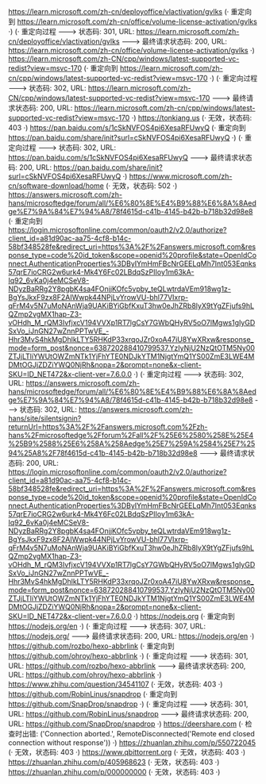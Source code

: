 https://learn.microsoft.com/zh-cn/deployoffice/vlactivation/gvlks (· 重定向到 https://learn.microsoft.com/zh-cn/office/volume-license-activation/gvlks ·)
(· 重定向过程 ---> 状态码: 301, URL: https://learn.microsoft.com/zh-cn/deployoffice/vlactivation/gvlks ---> 最终请求状态码: 200, URL: https://learn.microsoft.com/zh-cn/office/volume-license-activation/gvlks ·)
https://learn.microsoft.com/zh-CN/cpp/windows/latest-supported-vc-redist?view=msvc-170 (· 重定向到 https://learn.microsoft.com/zh-cn/cpp/windows/latest-supported-vc-redist?view=msvc-170 ·)
(· 重定向过程 ---> 状态码: 302, URL: https://learn.microsoft.com/zh-CN/cpp/windows/latest-supported-vc-redist?view=msvc-170 ---> 最终请求状态码: 200, URL: https://learn.microsoft.com/zh-cn/cpp/windows/latest-supported-vc-redist?view=msvc-170 ·)
https://tonkiang.us (· 无效，状态码: 403 ·)
https://pan.baidu.com/s/1cSkNVFOS4pi6XesaRFUwyQ (· 重定向到 https://pan.baidu.com/share/init?surl=cSkNVFOS4pi6XesaRFUwyQ ·)
(· 重定向过程 ---> 状态码: 302, URL: https://pan.baidu.com/s/1cSkNVFOS4pi6XesaRFUwyQ ---> 最终请求状态码: 200, URL: https://pan.baidu.com/share/init?surl=cSkNVFOS4pi6XesaRFUwyQ ·)
https://www.microsoft.com/zh-cn/software-download/home (· 无效，状态码: 502 ·)
https://answers.microsoft.com/zh-hans/microsoftedge/forum/all/%E6%80%8E%E4%B9%88%E6%8A%8Aedge%E7%9A%84%E7%94%A8/78f4615d-c41b-4145-b42b-b718b32d98e8 (· 重定向到 https://login.microsoftonline.com/common/oauth2/v2.0/authorize?client_id=a81d90ac-aa75-4cf8-b14c-58bf348528fe&redirect_uri=https%3A%2F%2Fanswers.microsoft.com&response_type=code%20id_token&scope=openid%20profile&state=OpenIdConnect.AuthenticationProperties%3DByIYmHmFBcNrGEELqMh7Int053Eqnks57qrE7ioCRG2w6urk4-Mk4Y6Fc02LBdqSzPIIoy1m63kA-Iq92_6vKa0j4eMCSeV8-NDyzBaRRg2Y8pgbK4sa4FOnjjKOfc5vpby_teQLwtrdaVEm918wg1z-BgYsJkxF9zx8F2AIWwpk44NPjLvYrowVU-bhl77VIxrp-qFrM4v5N7uMoNAnWja9UAKiBYiGbfKxuT3hw0eJhZRb8lyX9tYgZFjufs9hLQZmp2vgMX1hap-Z3-vOHdh_M_rQM3IvfjxcV194VVXp1RT7lgCsY7GWbQHyRV5oO7lMgws1gIyGDSxVo_iJnGN27wZnnPPTwVE_-Hhr3MvS4hkMgDhlkLTY5RHKdP33xrqoJZr0xoA47iU8YwXRxw&response_mode=form_post&nonce=638720288410799537.YzIyNjU2NzQtOTM5Ny00ZTJjLTliYWUtOWZmNTk1YjFhYTE0NDJkYTM1NjgtYmQ1YS00ZmE3LWE4MDMtOGJjZDZiYWQ0NjRh&nopa=2&prompt=none&x-client-SKU=ID_NET472&x-client-ver=7.6.0.0 ·)
(· 重定向过程 ---> 状态码: 302, URL: https://answers.microsoft.com/zh-hans/microsoftedge/forum/all/%E6%80%8E%E4%B9%88%E6%8A%8Aedge%E7%9A%84%E7%94%A8/78f4615d-c41b-4145-b42b-b718b32d98e8 ---> 状态码: 302, URL: https://answers.microsoft.com/zh-hans/site/silentsignin?returnUrl=https%3A%2F%2Fanswers.microsoft.com%2Fzh-hans%2Fmicrosoftedge%2Fforum%2Fall%2F%25E6%2580%258E%25E4%25B9%2588%25E6%258A%258Aedge%25E7%259A%2584%25E7%2594%25A8%2F78f4615d-c41b-4145-b42b-b718b32d98e8 ---> 最终请求状态码: 200, URL: https://login.microsoftonline.com/common/oauth2/v2.0/authorize?client_id=a81d90ac-aa75-4cf8-b14c-58bf348528fe&redirect_uri=https%3A%2F%2Fanswers.microsoft.com&response_type=code%20id_token&scope=openid%20profile&state=OpenIdConnect.AuthenticationProperties%3DByIYmHmFBcNrGEELqMh7Int053Eqnks57qrE7ioCRG2w6urk4-Mk4Y6Fc02LBdqSzPIIoy1m63kA-Iq92_6vKa0j4eMCSeV8-NDyzBaRRg2Y8pgbK4sa4FOnjjKOfc5vpby_teQLwtrdaVEm918wg1z-BgYsJkxF9zx8F2AIWwpk44NPjLvYrowVU-bhl77VIxrp-qFrM4v5N7uMoNAnWja9UAKiBYiGbfKxuT3hw0eJhZRb8lyX9tYgZFjufs9hLQZmp2vgMX1hap-Z3-vOHdh_M_rQM3IvfjxcV194VVXp1RT7lgCsY7GWbQHyRV5oO7lMgws1gIyGDSxVo_iJnGN27wZnnPPTwVE_-Hhr3MvS4hkMgDhlkLTY5RHKdP33xrqoJZr0xoA47iU8YwXRxw&response_mode=form_post&nonce=638720288410799537.YzIyNjU2NzQtOTM5Ny00ZTJjLTliYWUtOWZmNTk1YjFhYTE0NDJkYTM1NjgtYmQ1YS00ZmE3LWE4MDMtOGJjZDZiYWQ0NjRh&nopa=2&prompt=none&x-client-SKU=ID_NET472&x-client-ver=7.6.0.0 ·)
https://nodejs.org (· 重定向到 https://nodejs.org/en ·)
(· 重定向过程 ---> 状态码: 307, URL: https://nodejs.org/ ---> 最终请求状态码: 200, URL: https://nodejs.org/en ·)
https://github.com/rozbo/hexo-abbrlink (· 重定向到 https://github.com/ohroy/hexo-abbrlink ·)
(· 重定向过程 ---> 状态码: 301, URL: https://github.com/rozbo/hexo-abbrlink ---> 最终请求状态码: 200, URL: https://github.com/ohroy/hexo-abbrlink ·)
https://www.zhihu.com/question/34541107 (· 无效，状态码: 403 ·)
https://github.com/RobinLinus/snapdrop (· 重定向到 https://github.com/SnapDrop/snapdrop ·)
(· 重定向过程 ---> 状态码: 301, URL: https://github.com/RobinLinus/snapdrop ---> 最终请求状态码: 200, URL: https://github.com/SnapDrop/snapdrop ·)
https://deershare.com (· 检查时出错: ('Connection aborted.', RemoteDisconnected('Remote end closed connection without response')) ·)
https://zhuanlan.zhihu.com/p/550722045 (· 无效，状态码: 403 ·)
https://www.qbittorrent.org (· 无效，状态码: 403 ·)
https://zhuanlan.zhihu.com/p/405968623 (· 无效，状态码: 403 ·)
https://zhuanlan.zhihu.com/p/000000000 (· 无效，状态码: 403 ·)
